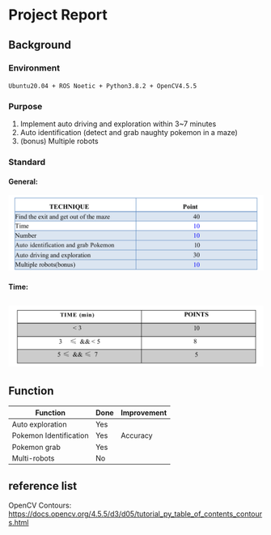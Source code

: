 # Project Report

## Background

### Environment

`Ubuntu20.04 + ROS Noetic + Python3.8.2 + OpenCV4.5.5	`	

### Purpose

1. Implement auto driving and exploration within 3~7 minutes
2. Auto identification (detect and grab naughty pokemon in a maze)
3. (bonus) Multiple robots

### Standard 

#### General:

![image-20220524181935167](image/image-20220524181935167.png)

#### Time:

## ![image-20220524181900720](image/image-20220524181900720.png)

## Function

| Function               | Done | Improvement |
| ---------------------- | ---- | ----------- |
| Auto exploration       | Yes  |             |
| Pokemon Identification | Yes  | Accuracy    |
| Pokemon grab           | Yes  |             |
| Multi-robots           | No   |             |



## reference list

OpenCV Contours: https://docs.opencv.org/4.5.5/d3/d05/tutorial_py_table_of_contents_contours.html















































